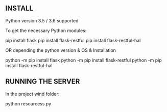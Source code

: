 INSTALL
-------

Python version 3.5 / 3.6 supported

To get the necessary Python modules:

pip install flask
pip install flask-restful
pip install flask-restful-hal

OR depending the python version & OS & Installation

python -m pip install flask
python -m pip install flask-restful
python -m pip install flask-restful-hal


RUNNING THE SERVER
------------------

In the project wind folder:

python resourcess.py



